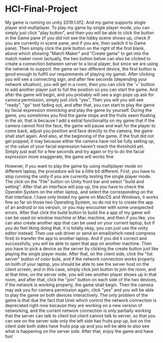 # HCI-Final-Project
My game is running on unity 2019.1.0f2. And my game supports single player and multiplayer. To play my game by single player mode, you can simply just click "play button", and then you will be able to click the button in the Game pane (if you did not see the lobby scene shows up, check if you are currently in scene pane, and if you are, then switch it to Game pane). Then simply click the pink button on the right of the first blank, above which showing "Match Maker" and "Create game" to get into the match maker room (actually, the two button below can also be clicked to create a connection between server to a local player, but since we are using the netwrok to support. the game on two different device, the first button is good enough to fullfil our requirements of playing my game). After clicking you will see a connecting sign, and after few seconds (depending your network situation), you will get in a room, then you can click the '+' buttion to add another player just to full the position so you can start the game. And after the game will begin, and you probably will see a sign pops up ask for camera permission, simply just click "yes",  Then you will you will see "ready", "go" text fading out, and after that, you can start to play the game by facial expression mimicking and play the game by yourself. During the game, you sometimes you find the game stops and the fruits seem floating in the air, that is because I add a extral functionality on my game that if the camera cannot find the face, the game will pause and wait for the player to come back, adjust you position and face directly to the camera, the game shall start again. And also, at the beginning of the game, if the fruit did not get popped, it may because either the camera have not be fully setting up, or the value of your facial expression haven't reach the threshold yet. Simply just wait for a few seconds and try again or try to do the facial expression more exaggerate, the game will works fine

However, if you want to play the game by using multiplayer mode on different laptop, the procedure will be a little bit different. First, you have to stop running the unity if you are currently testing the single player mode. The click on the "File" button on Unity front bar and select "build and setting". After that an interface will pop up, the you have to check the Operatin System on the other laptop, and select the corresponding on the that interface. I have only tested my game on MacOS and Windows, it works fine so far on those two Operating System, so do not try to create the app of an android or ios version, or you may encounter with some unexpected errors. After that click the build button to build the a app of my game will can be used on window machine or Mac machine, and then if you like, you can also create another app that can be used on your current laptop, but if you do feel liking doing that, it is totally okay, you can just use the unity editor instead. Then use usb driver or send an email(which need compress first) to transfer the app to another laptop. And if you did it correct and successfully, you will be able to open that app on another machine. Then you have to pick a device as the server by clicking the create button just like playing the single player mode. After that, on the client side, click the "list server" button of color bule, and if the network connection works properly on both of your laptop, you should be able to see the server host on the client screen, and in this case, simply click join button to join the room, and at that time, on the server side, you will see another player shows up in that room, and after that, click the "join" button on each side of the two devices, if the network is working properly, the game shall begin. Then the camera may ask you for camera permission again, click "yes" and you will be able to play the game on both devices interactively. The only problem of the game is that due the fact that Unet which control the network connection is deprecated right now because they are working on a new version of networking, and the current network connection is only partially working that the server can talk to client but client cannot talk to server, so that you can see on the server side only the left side has fruits pop up, but on the client side both sides have fruits pop up and you will be able to also see what is happening on the server side. After that, enjoy the game and have fun!
